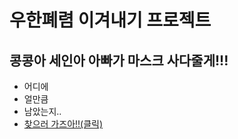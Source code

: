 # 우한폐렴 이겨내기 프로젝트
## 콩콩아 세인아 아빠가 마스크 사다줄게!!!
* 어디에
* 얼만큼
* 남았는지..
* [찾으러 가즈아!!(클릭)](./map_sample.html)